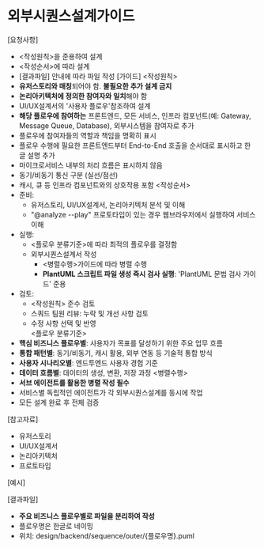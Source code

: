 # 외부시퀀스설계가이드 

[요청사항]
- <작성원칙>을 준용하여 설계
- <작성순서>에 따라 설계
- [결과파일] 안내에 따라 파일 작성 
[가이드]
<작성원칙>
- **유저스토리와 매칭**되어야 함. **불필요한 추가 설계 금지**
- **논리아키텍처에 정의한 참여자와 일치**해야 함 
- UI/UX설계서의 '사용자 플로우'참조하여 설계
- **해당 플로우에 참여하는** 프론트엔드, 모든 서비스, 인프라 컴포넌트(예: Gateway, Message Queue, Database), 외부시스템을 참여자로 추가
- 플로우에 참여자들의 역할과 책임을 명확히 표시 
- 플로우 수행에 필요한 프론트엔드부터 End-to-End 호출을 순서대로 표시하고 한글 설명 추가
- 마이크로서비스 내부의 처리 흐름은 표시하지 않음
- 동기/비동기 통신 구분 (실선/점선)
- 캐시, 큐 등 인프라 컴포넌트와의 상호작용 포함
<작성순서>
- 준비: 
  - 유저스토리, UI/UX설계서, 논리아키텍처 분석 및 이해 
  - "@analyze --play" 프로토타입이 있는 경우 웹브라우저에서 실행하여 서비스 이해
- 실행:
  - <플로우 분류기준>에 따라 최적의 플로우를 결정함  
  - 외부시퀀스설계서 작성 
    - <병렬수행>가이드에 따라 병렬 수행  
    - **PlantUML 스크립트 파일 생성 즉시 검사 실행**: 'PlantUML 문법 검사  가이드' 준용 
- 검토:
  - <작성원칙> 준수 검토
  - 스쿼드 팀원 리뷰: 누락 및 개선 사항 검토
  - 수정 사항 선택 및 반영    
<플로우 분류기준>
- **핵심 비즈니스 플로우별**: 사용자가 목표를 달성하기 위한 주요 업무 흐름
- **통합 패턴별**: 동기/비동기, 캐시 활용, 외부 연동 등 기술적 통합 방식
- **사용자 시나리오별**: 엔드투엔드 사용자 경험 기준
- **데이터 흐름별**: 데이터의 생성, 변환, 저장 과정
<병렬수행>
- **서브 에이전트를 활용한 병렬 작성 필수**
- 서비스별 독립적인 에이전트가 각 외부시퀀스설계를 동시에 작업
- 모든 설계 완료 후 전체 검증

[참고자료]
- 유저스토리
- UI/UX설계서
- 논리아키텍처
- 프로토타입

[예시]

[결과파일]
- **주요 비즈니스 플로우별로 파일을 분리하여 작성**
- 플로우명은 한글로 네이밍 
- 위치: design/backend/sequence/outer/{플로우명}.puml
